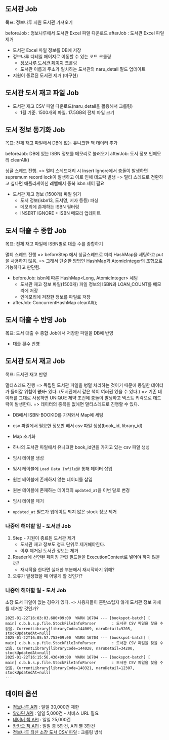 ## 도서관 Job
목표: 정보나루 지원 도서관 가져오기

beforeJob : 정보나루에서 도서관 Excel 파일 다운로드
afterJob : 도서관 Excel 파일 제거

- 도서관 Excel 파일 정보를 DB에 저장
- 정보나루 디테일 페이지로 이동할 수 있는 코드 크롤링
    - [정보나루 도서관 페이지](https://www.data4library.kr/libDataL) 크롤링
    - 도서관 이름과 주소가 일치하는 도서관의 naru_detail 필드 업데이트 
- 지원이 종료된 도서관 제거 (미구현) 

## 도서관 도서 재고 파일 Job
- 도서관 재고 CSV 파일 다운로드(naru_detail을 활용해서 크롤링)
    - 1월 기준. 1500개의 파일. 17.5GB의 전체 파일 크기

## 도서 정보 동기화 Job
목표: 전체 재고 파일에서 DB에 없는 유니크한 책 데이터 추가

beforeJob: DB에 있는 ISBN 정보를 메모리로 불러오기
afterJob: 도서 정보 인메모리 clearAll()

싱글 스레드 진행. 
=> 멀티 스레드처리 시 Insert Ignore에서 충돌이 발생하면 supremum record lock이 발생하고 이로 인해 데드락 발생
=> 멀티 스레드로 전환하고 싶다면 애플리케이션 레벨에서 중복 isbn 제어 필요 

- 도서관 재고 정보 (1500개) 파일 읽기
  - 도서 정보(isbn13, 도서명, 저자 등등) 파싱
  - 메모리에 존재하는 ISBN 필터링 
  - INSERT IGNORE + ISBN 메모리 업데이트

## 도서 대출 수 종합 Job
목표: 전체 재고 파일에 ISBN별로 대출 수를 종합하기

멀티 스레드 진행
=> beforeStep 에서 싱글스레드로 미리 HashMap을 세팅하고 put을 사용하지 않음.
=> 그래서 단순한 방법인 HashMap과 AtomicInteger의 조합으로 가능하다고 판단됨.

- beforeJob: isbn에 따른 HashMap<Long, AtomicInteger> 세팅
  - 도서관 재고 정보 파일(1500개) 파일 정보의 ISBN과 LOAN_COUNT를 메모리에 저장
  - 인메모리에 저장한 정보를 파일로 저장
- afterJob: ConcurrentHashMap clearAll();

## 도서 대출 수 반영 Job
목표: 도서 대출 수 종합 Job에서 저장한 파일을 DB에 반영

- 대출 횟수 반영

## 도서관 도서 재고 Job
목표: 도서관 재고 반영

멀티스레드 진행
=> 독립된 도서관 파일을 병렬 처리하는 것이기 때문에 동일한 데이터가 들어갈 위험이 ~~없다.~~ 있다. (도서관에서 같은 책이 여러권 있을 수 있다.)
=> 기존 데이터를 그대로 사용하면 UNIQUE 제약 조건에 충돌이 발생하고 넥스트 키락으로 데드락이 발생한다.
=> 데이터의 중복을 없애면 멀티스레드로 진행할 수 있다.

- DB에서 ISBN-BOOKID를 가져와서 Map에 세팅
- csv 파일에서 필요한 정보만 빼서 csv 파일 생성(book_id, library_id)
- Map 초기화
- 하나의 도서관 파일에서 유니크한 book_id만을 가지고 있는 csv 파일 생성

- 임시 테이블 생성
- 임시 테이블에 `Load Data Infile`을 통해 데이터 삽입
- 원본 테이블에 존재하지 않는 데이터를 삽입
- 원본 테이블에 존재하는 데이터의 `updated_at`을 이번 달로 변경
- 임시 테이블 제거
- `updated_at` 필드가 업데이트 되지 않은 stock 정보 제거 


### 나중에 해야할 일 - 도서관 Job
1. Step - 지원이 종료된 도서관 제거
    - 도서관 재고 정보도 청크 단위로 제거해야한다.
    - 이후 제거된 도서관 정보는 제거
2. Reader에 선언된 페이징 관련 필드들을 ExecutionContext로 넣어야 하지 않을까?
    - 재시작을 한다면 실패한 부분에서 재시작하기 위해?
3. 오류가 발생했을 때 어떻게 할 것인가?

### 나중에 해야할 일 - 도서 Job
소장 도서 파일이 없는 경우가 있다. -> 사용자들이 혼란스럽지 않게 도서관 정보 자체를 제거할 것인가?
```
2025-01-22T16:03:03.680+09:00  WARN 16704 --- [bookspot-batch] [           main] c.b.b.s.p.file.StockFileInfoParser       : 도서관 CSV 파일을 찾을 수 없음. CurrentLibrary[libraryCode=144069, naruDetail=9205, stockUpdatedAt=null]
2025-01-22T16:05:57.753+09:00  WARN 16704 --- [bookspot-batch] [           main] c.b.b.s.p.file.StockFileInfoParser       : 도서관 CSV 파일을 찾을 수 없음. CurrentLibrary[libraryCode=144028, naruDetail=34200, stockUpdatedAt=null]
2025-01-22T16:15:56.436+09:00  WARN 16704 --- [bookspot-batch] [           main] c.b.b.s.p.file.StockFileInfoParser       : 도서관 CSV 파일을 찾을 수 없음. CurrentLibrary[libraryCode=148321, naruDetail=12307, stockUpdatedAt=null]
...
```

## 데이터 옵션
- [정보나루 API](https://data4library.kr/apiUtilization) : 일일 30,000건 제한
- [알라딘 API](https://blog.aladin.co.kr/openapi) : 일일 5,000건 - 서비스 URL 필요
- [네이버 책 API](https://developers.naver.com/docs/serviceapi/search/book/book.md) : 일일 25,000건
- [카카오 책 API](https://developers.kakao.com/docs/latest/ko/daum-search/dev-guide#search-book) : 일일 총 5만건, API 별 3만건
- [정보나루 최신 소장 도서 CSV 파일](https://data4library.kr/openDataL) : 크롤링 방식
